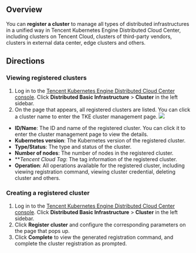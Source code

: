
## Overview

You can **register a cluster** to manage all types of distributed infrastructures in a unified way in Tencent Kubernetes Engine Distributed Cloud Center, including clusters on Tencent Cloud, clusters of third-party vendors, clusters in external data center, edge clusters and others.


## Directions
### Viewing registered clusters
1. Log in to the [Tencent Kubernetes Engine Distributed Cloud Center console](https://console.cloud.tencent.com/tdcc). Click **Distributed Basic Infrastructure** > **Cluster** in the left sidebar.
2. On the page that appears, all registered clusters are listed. You can click a cluster name to enter the TKE cluster management page.
![](https://qcloudimg.tencent-cloud.cn/raw/c9b84d044c149c3b5bfa50557dcd16d0.png)
 - **ID/Name**: The ID and name of the registered cluster. You can click it to enter the cluster management page to view the details.
 - **Kubernetes version**: The Kubernetes version of the registered cluster.
 - **Type/Status**: The type and status of the cluster.
 - **Number of nodes**: The number of nodes in the registered cluster.
 - ***Tencent Cloud Tag*: The tag information of the registered cluster.
 - **Operation**: All operations available for the registered cluster, including viewing registration command, viewing cluster credential, deleting cluster and others.

### Creating a registered cluster
1. Log in to the [Tencent Kubernetes Engine Distributed Cloud Center console](https://console.cloud.tencent.com/tdcc). Click **Distributed Basic Infrastructure** > **Cluster** in the left sidebar.
2. Click **Register cluster** and configure the corresponding parameters on the page that pops up.
3. Click **Complete** to view the generated registration command, and complete the cluster registration as prompted.





